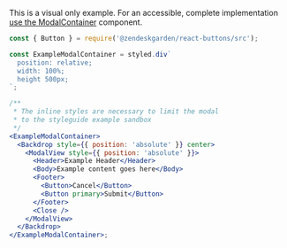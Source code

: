This is a visual only example. For an accessible, complete implementation
[use the ModalContainer](#modalcontainer) component.

```jsx
const { Button } = require('@zendeskgarden/react-buttons/src');

const ExampleModalContainer = styled.div`
  position: relative;
  width: 100%;
  height 500px;
`;

/**
 * The inline styles are necessary to limit the modal
 * to the styleguide example sandbox
 */
<ExampleModalContainer>
  <Backdrop style={{ position: 'absolute' }} center>
    <ModalView style={{ position: 'absolute' }}>
      <Header>Example Header</Header>
      <Body>Example content goes here</Body>
      <Footer>
        <Button>Cancel</Button>
        <Button primary>Submit</Button>
      </Footer>
      <Close />
    </ModalView>
  </Backdrop>
</ExampleModalContainer>;
```
